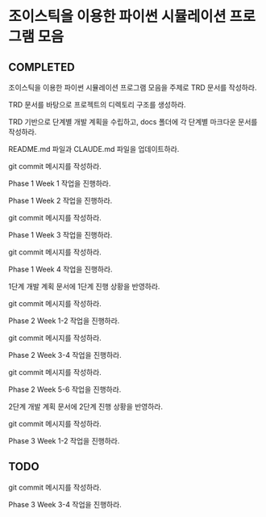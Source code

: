# 조이스틱을 이용한 파이썬 시뮬레이션 프로그램 모음

## COMPLETED

조이스틱을 이용한 파이썬 시뮬레이션 프로그램 모음을 주제로 TRD 문서를 작성하라.

TRD 문서를 바탕으로 프로젝트의 디렉토리 구조를 생성하라.

TRD 기반으로 단계별 개발 계획을 수립하고, docs 폴더에 각 단계별 마크다운 문서를 작성하라.

README.md 파일과 CLAUDE.md 파일을 업데이트하라.

git commit 메시지를 작성하라.

Phase 1 Week 1 작업을 진행하라.

Phase 1 Week 2 작업을 진행하라.

git commit 메시지를 작성하라.

Phase 1 Week 3 작업을 진행하라.

git commit 메시지를 작성하라.

Phase 1 Week 4 작업을 진행하라.

1단계 개발 계획 문서에 1단계 진행 상황을 반영하라.

git commit 메시지를 작성하라.

Phase 2 Week 1-2 작업을 진행하라.

git commit 메시지를 작성하라.

Phase 2 Week 3-4 작업을 진행하라.

git commit 메시지를 작성하라.

Phase 2 Week 5-6 작업을 진행하라.

2단계 개발 계획 문서에 2단계 진행 상황을 반영하라.

git commit 메시지를 작성하라.

Phase 3 Week 1-2 작업을 진행하라.

## TODO

git commit 메시지를 작성하라.

Phase 3 Week 3-4 작업을 진행하라.
